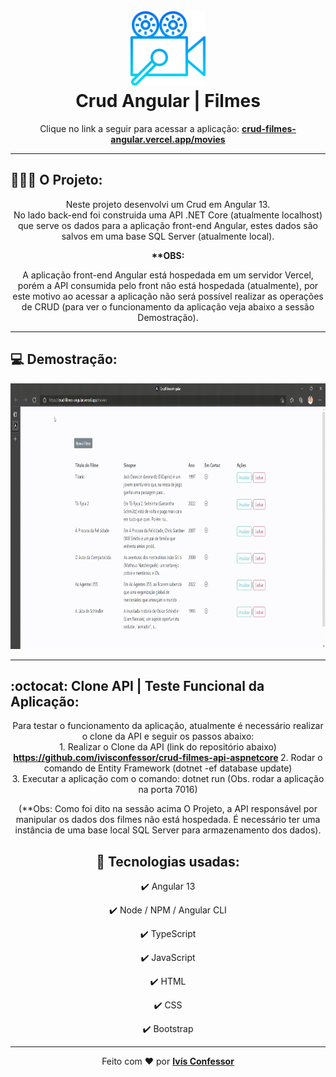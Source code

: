<h1 align="center">
    <br />
        <img 
            src="./github-readme/video.png"
            alt="Crud Angular | Filmes" 
            width="120" 
        />
    <br />
    Crud Angular | Filmes
</h1>

<p align="center">
    Clique no link a seguir para acessar a aplicação: 
    <strong><a href="https://crud-filmes-angular.vercel.app/movies" target="_blank">crud-filmes-angular.vercel.app/movies</a></strong>
</p>

<hr />



## 🧑🏽‍💻 O Projeto:
<p align="center">
    Neste projeto desenvolvi um Crud em Angular 13.
    <br />
    No lado back-end foi construida uma API .NET Core (atualmente localhost) que serve os dados para a aplicação front-end Angular, estes dados são salvos em uma base SQL Server (atualmente local).
</p>
<div align="center">
    <strong>**OBS:</strong> 
    <p>
        A aplicação front-end Angular está hospedada em um servidor Vercel, porém a API consumida pelo front não está hospedada (atualmente),
        por este motivo ao acessar a aplicação não será possível realizar as operações de CRUD (para ver o funcionamento da aplicação 
        veja abaixo a sessão Demostração). 
    </p>
</div>

<hr />

## 💻 Demostração:
<div align="center">
    <img src="./github-readme/CrudFilmesAngular.gif"
    alt="demo-web" height="425" />
</div>

<hr />

## :octocat: Clone API | Teste Funcional da Aplicação:
<div align="center">
    <p>
        Para testar o funcionamento da aplicação, atualmente é necessário realizar o clone da API e seguir os passos abaixo: 
        <br />
        1. Realizar o Clone da API (link do repositório abaixo) 
        <strong>
            <a href="https://github.com/ivisconfessor/crud-filmes-api-aspnetcore" target="_blank">https://github.com/ivisconfessor/crud-filmes-api-aspnetcore</a>
        </strong>
        2. Rodar o comando de Entity Framework (dotnet -ef database update)
        <br />
        3. Executar a aplicação com o comando: dotnet run (Obs. rodar a aplicação na porta 7016)
    </p>
<div>
<div align="center">
    <p>
        (**Obs: Como foi dito na sessão acima O Projeto, a API responsável por manipular os dados dos filmes não está hospedada. É necessário ter uma instância de uma base local SQL Server para armazenamento dos dados).
    </p>
</div>

## 🚀 Tecnologias usadas:
<div align="center">

✔️ Angular 13

✔️ Node / NPM / Angular CLI

✔️ TypeScript

✔️ JavaScript

✔️ HTML

✔️ CSS

✔️ Bootstrap

</div>

<hr />

<div align="center">
    Feito com <span role="img" aria-label="coração">❤️</span> por <strong><a href="https://github.com/ivisconfessor">Ivís Confessor</a></strong> 
</div>